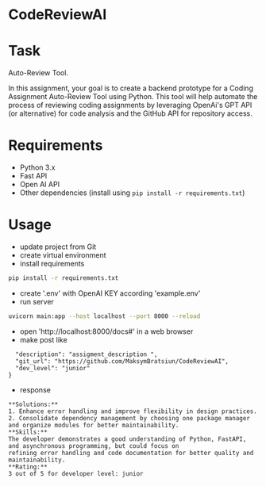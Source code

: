 # CodeReviewAI

# Task

Auto-Review Tool.

 In this assignment, your goal is to create a backend prototype for a Coding Assignment Auto-Review Tool using Python. 
 This tool will help automate the process of reviewing coding assignments by leveraging OpenAi's GPT API (or alternative) 
 for code analysis and the GitHub API for repository access.

# Requirements
- Python 3.x
- Fast API
- Open AI API
- Other dependencies (install using `pip install -r requirements.txt`)

# Usage
- update project from Git
- create virtual environment
- install requirements
```bash
pip install -r requirements.txt
```
- create '.env' with OpenAI KEY according 'example.env'
- run server
```bash
uvicorn main:app --host localhost --port 8000 --reload
```
- open 'http://localhost:8000/docs#' in a web browser
- make post like
```{
  "description": "assigment_description ",
  "git_url": "https://github.com/MaksymBratsiun/CodeReviewAI",
  "dev_level": "junior"
}
```
- response
```
**Solutions:**
1. Enhance error handling and improve flexibility in design practices.
2. Consolidate dependency management by choosing one package manager and organize modules for better maintainability.
**Skills:**
The developer demonstrates a good understanding of Python, FastAPI, and asynchronous programming, but could focus on 
refining error handling and code documentation for better quality and maintainability.
**Rating:** 
3 out of 5 for developer level: junior
```